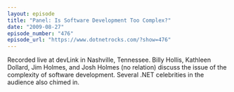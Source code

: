 ```yaml
---
layout: episode
title: "Panel: Is Software Development Too Complex?"
date: "2009-08-27"
episode_number: "476"
episode_url: "https://www.dotnetrocks.com/?show=476"
---
```


Recorded live at devLink in Nashville, Tennessee. Billy Hollis, Kathleen Dollard, Jim Holmes, and Josh Holmes (no relation) discuss the issue of the complexity of software development. Several .NET celebrities in the audience also chimed in.
